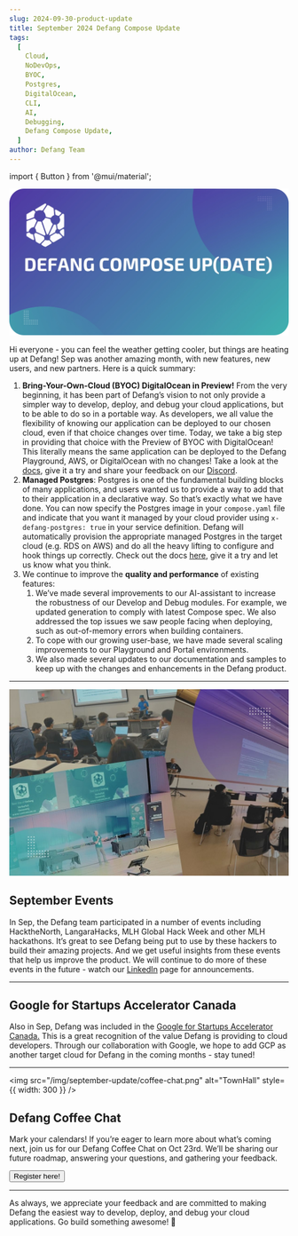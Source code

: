 ```yaml
---
slug: 2024-09-30-product-update
title: September 2024 Defang Compose Update
tags:
  [
    Cloud,
    NoDevOps,
    BYOC,
    Postgres,
    DigitalOcean,
    CLI,
    AI,
    Debugging,
    Defang Compose Update,
  ]
author: Defang Team
---
```

import { Button } from '@mui/material';


![Defang Compose Update](/img/defang-compose-update.webp)

Hi everyone - you can feel the weather getting cooler, but things are heating up at Defang! Sep was another amazing month, with new features, new users, and new partners. Here is a quick summary:

1. **Bring-Your-Own-Cloud (BYOC) DigitalOcean in Preview!** From the very beginning, it has been part of Defang’s vision to not only provide a simpler way to develop, deploy, and debug your cloud applications, but to be able to do so in a portable way. As developers, we all value the flexibility of knowing our application can be deployed to our chosen cloud, even if that choice changes over time. Today, we take a big step in providing that choice with the Preview of BYOC with DigitalOcean! This literally means the same application can be deployed to the Defang Playground, AWS, or DigitalOcean with no changes! Take a look at the [docs](https://docs.defang.io/docs/providers/digitalocean), give it a try and share your feedback on our [Discord](http://s.defang.io/discord).
2. **Managed Postgres**: Postgres is one of the fundamental building blocks of many applications, and users wanted us to provide a way to add that to their application in a declarative way. So that’s exactly what we have done. You can now specify the Postgres image in your `compose.yaml` file and indicate that you want it managed by your cloud provider using `x-defang-postgres: true` in your service definition. Defang will automatically provision the appropriate managed Postgres in the target cloud (e.g. RDS on AWS) and do all the heavy lifting to configure and hook things up correctly. Check out the docs [here](https://docs.defang.io/docs/concepts/managed-storage/managed-postgres), give it a try and let us know what you think.
3. We continue to improve the **quality and performance** of existing features:
    1. We’ve made several improvements to our AI-assistant to increase the robustness of our Develop and Debug modules. For example, we updated generation to comply with latest Compose spec. We also addressed the top issues we saw people facing when deploying, such as out-of-memory errors when building containers. 
    2. To cope with our growing user-base, we have made several scaling improvements to our Playground and Portal environments.
    3. We also made several updates to our documentation and samples to keep up with the changes and enhancements in the Defang product. 

---

![Workshop](/img/september-update/workshop.jpg)

## September Events

In Sep, the Defang team participated in a number of events including HacktheNorth, LangaraHacks, MLH Global Hack Week and other MLH hackathons. It’s great to see Defang being put to use by these hackers to build their amazing projects. And we get useful insights from these events that help us improve the product. We will continue to do more of these events in the future - watch our [LinkedIn](https://www.linkedin.com/company/defanglabs) page for announcements.

---

## Google for Startups Accelerator Canada

Also in Sep, Defang was included in the [Google for Startups Accelerator Canada.](https://www.linkedin.com/posts/irankarimian_ai-startups-dominate-latest-google-for-startups-activity-7241805161411551232-thky?utm_source=share&utm_medium=member_desktop) This is a great recognition of the value Defang is providing to cloud developers. Through our collaboration with Google, we hope to add GCP as another target cloud for Defang in the coming months - stay tuned!

---

<img src="/img/september-update/coffee-chat.png" alt="TownHall" style={{ width: 300 }} />

## Defang Coffee Chat

Mark your calendars! If you’re eager to learn more about what’s coming next, join us for our Defang Coffee Chat on Oct 23rd. We’ll be sharing our future roadmap, answering your questions, and gathering your feedback.

<Button href="https://lu.ma/hlnq84xq" variant="contained" size="large" target="_blank">
Register here!
</Button>

---

As always, we appreciate your feedback and are committed to making Defang the easiest way to develop, deploy, and debug your cloud applications. Go build something awesome! 🚀

